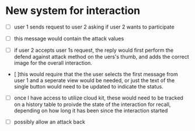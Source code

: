 # New system for interaction

- [ ] user 1 sends request to user 2 asking if user 2 wants to participate

- [ ] this message would contain the attack values

- [ ] if user 2 accepts user 1s request, the reply would first perform the defend against
attack method on the uers's thumb, and adds the correct image for the overall interaction.

- [ ]this would require that the the user selects the first message from user 1 and a seperate
view would be needed, or just the text of the single button would need to be updated to indicate the 
status.

- [ ] once I have access to utilize cloud kit, these would need to be tracked on a history table to proivde the
state of the interaction for recall, depending on how long it has been since the interaction started

- [ ] possibly allow an attack back
